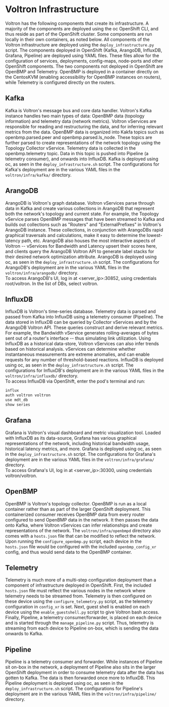 # Voltron Infrastructure
Voltron has the following components that create its infrastructure. A majority of the components are deployed using the oc OpenShift CLI, and thus reside as part of the OpenShift cluster. Some components are run locally in their own containers, as noted below. All components of the Voltron infrastructure are deployed using the `deploy_infrastructure.py` script. 
The components deployed in OpenShift (Kafka, ArangoDB, InfluxDB, Grafana, Pipeline) are deployed using YAML files. These files allow for the configuration of services, deployments, config-maps, node-ports and other OpenShift components.
The two components not deployed in OpenShift are OpenBMP and Telemetry.
OpenBMP is deployed in a container directly on the CentosKVM (enabling accessibility for OpenBMP instances on routers), while Telemetry is configured directly on the routers.

## Kafka
Kafka is Voltron's message bus and core data handler. Voltron's Kafka instance handles two main types of data: OpenBMP data (topology information) and telemetry data (network metrics). Voltron vServices are responsible for reading and restructuring the data, and for inferring relevant metrics from the data.
OpenBMP data is organized into Kakfa topics such as openbmp.parsed.peer and openbmp.parsed.ls_node. These topics are further parsed to create representations of the network topology using the Topology Collector vService.
Telemetry data is collected in the openbmp.telemetry topic. Data in this topic is pushed into Pipeline (a telemetry consumer), and onwards into InfluxDB.
Kafka is deployed using oc, as seen in the `deploy_infrastructure.sh` script. The configurations for Kafka's deployment are in the various YAML files in the `voltron/infra/kafka/` directory.

## ArangoDB
ArangoDB is Voltron's graph database. Voltron vServices parse through data in Kafka and create various collections in ArangoDB that represent both the network's topology and current state. For example, the Topology vService parses OpenBMP messages that have been streamed to Kafka and builds out collections such as "Routers" and "ExternalPrefixes" in Voltron's ArangoDB instance. These collections, in conjunction with ArangoDBs rapid graphical traversals and calculations, make it easy to determine the lowest-latency path, etc. 
ArangoDB also houses the most interactive aspects of Voltron -- vServices for Bandwidth and Latency upsert their scores here, and clients query the ArangoDB Voltron API to generate label stacks for their desired network optimization attribute.
ArangoDB is deployed using oc, as seen in the `deploy_infrastructure.sh` script. The configurations for ArangoDB's deployment are in the various YAML files in the `voltron/infra/arangodb/` directory.  
To access ArangoDB's UI, log in at <server_ip>:30852, using credentials root/voltron. In the list of DBs, select voltron.

## InfluxDB
InfluxDB is Voltron's time-series database. Telemetry data is parsed and passed from Kafka into InfluxDB using a telemetry consumer (Pipeline). 
The data stored in InfluxDB can be queried by Collector vServices and by the ArangoDB Voltron API. These queries construct and derive relevant metrics. For example, the Bandwidth vService generates rolling-averages of bytes sent out of a router's interface -- thus simulating link utilization.
Using InfluxDB as a historical data-store, Voltron vServices can also infer trends based on historical analysis. vServices can determine whether instantaneous measurements are extreme anomalies, and can enable requests for any number of threshold-based reactions. 
InfluxDB is deployed using oc, as seen in the `deploy_infrastructure.sh` script. The configurations for InfluxDB's deployment are in the various YAML files in the `voltron/infra/influxdb/` directory.  
To access InfluxDB via OpenShift, enter the pod's terminal and run:
```bash
influx
auth voltron voltron
use mdt_db
show series
```

## Grafana
Grafana is Voltron's visual dashboard and metric visualization tool. Loaded with InfluxDB as its data-source, Grafana has various graphical representations of the network, including historical bandwidth usage, historical latency metrics, and more. 
Grafana is deployed using oc, as seen in the `deploy_infrastructure.sh` script. The configurations for Grafana's deployment are in the various YAML files in the `voltron/infra/grafana/` directory.  
To access Grafana's UI, log in at <server_ip>:30300, using credentials voltron/voltron.

## OpenBMP
OpenBMP is Voltron's topology collector. OpenBMP is run as a local container rather than as part of the larger OpenShift deployment. This containerized consumer receives OpenBMP data from every router configured to send OpenBMP data in the network. It then passes the data onto Kafka, where Voltron vServices can infer relationships and create representations of the network. The `voltron/infra/openbmpd` directory also comes with a `hosts.json` file that can be modified to reflect the network. Upon running the `configure_openbmp.py` script, each device in the `hosts.json` file would be configured with the included `openbmp_config_xr` config, and thus would send data to the OpenBMP container. 

## Telemetry
Telemetry is much more of a multi-step configuration deployment than a component of infrastructure deployed in OpenShift. First, the included `hosts.json` file must reflect the various nodes in the network where telemetry needs to be streamed from. Telemetry is then configured on these device using the `configure_telemetry.py` script, as the telemetry configuration in `config_xr` is set. Next, guest shell is enabled on each device using the `enable_guestshell.py` script to give Voltron bash access. Finally, Pipeline, a telemetry consumer/forwarder, is placed on each device and is started through the `manage_pipeline.py` script. 
Thus, telemetry is streaming from each device to Pipeline on-box, which is sending the data onwards to Kafka. 

## Pipeline
Pipeline is a telemetry consumer and forwarder. While instances of Pipeline sit on-box in the network, a deployment of Pipeline also sits in the larger OpenShift deployment in order to consume telemetry data after the data has gotten to Kafka. The data is then forwarded once more to InfluxDB. 
This Pipeline deployment is deployed using oc, as seen in the `deploy_infrastructure.sh` script. The configurations for Pipeline's deployment are in the various YAML files in the `voltron/infra/pipeline/` directory.

